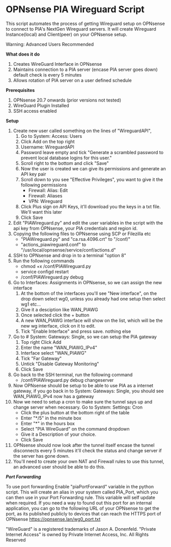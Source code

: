 OPNsense PIA Wireguard Script
===
This script automates the process of getting Wireguard setup on OPNsense to connect to PIA's NextGen Wireguard servers.
It will create Wireguard Instance(local) and Client(peer) on your OPNsense setup.

Warning: Advanced Users Recommended

**What does it do**
 1. Creates WireGuard Interface in OPNsense
 2. Maintains connection to a PIA server (encase PIA server goes down) default check is every 5 minutes
 3. Allows rotation of PIA server on a user defined schedule

**Prerequisites**
 1. OPNsense 20.7 onwards (prior versions not tested)
 2. WireGuard Plugin Installed
 3. SSH access enabled

**Setup**
 1. Create new user called something on the lines of "WireguardAPI",
    1. Go to  System: Access: Users
    2. Click Add on the top right
    3. Username: WireguardAPI
    4. Password leave empty and tick "Generate a scrambled password to prevent local database logins for this user."
    5. Scroll right to the bottom and click "Save"
    6. Now the user is created we can give its permissions and generate an API key pair
    7. Scroll down to you see "Effective Privileges", you want to give it the following permissions
       - Firewall: Alias: Edit
       - Firewall: Aliases
       - VPN: Wireguard
    8. Click Plus sign on API Keys, it'll download you the keys in a txt file. We'll want this later
    9. Click Save
 2. Edit "PIAWireguard.py" and edit the user variables in the script with the api key from OPNsense, your PIA credentials and region id.
 3. Copying the following files to OPNsense using SCP or Filezilla etc 
    - "PIAWireguard.py" and "ca.rsa.4096.crt" to "/conf/"
    - "actions_piawireguard.conf" to "/usr/local/opnsense/service/conf/actions.d"
 4. SSH to OPNsense and drop in to a terminal "option 8"
 5. Run the following commands
    - chmod +x /conf/PIAWireguard.py
    - service configd restart
    - /conf/PIAWireguard.py debug
 6. Go to Interfaces: Assignments in OPNsense, so we can assign the new interface
    1. At the bottom of the interfaces you'll see "New interface", on the drop down select wg0, unless you already had one setup then select wg1 etc...
    2. Give it a desciption like WAN_PIAWG
    3. Once selected click the + button
    4. A new WAN_PIAWG interface will show on the list, which will be the new wg interface, click on it to edit.
    5. Tick "Enable Interface" and press save. nothing else
 7. Go to  # System: Gateways: Single, so we can setup the PIA gateway
    1. Top right Click Add
    2. Enter the name "WAN_PIAWG_IPv4"
    3. Interface select "WAN_PIAWG"
    4. Tick "Far Gateway"
    5. Untick "Disable Gateway Monitoring"
    6. Click Save
 8. Go back to the SSH terminal, run the following command
    - /conf/PIAWireguard.py debug changeserver
 9. Now OPNsense should be setup to be able to use PIA as a internet gateway, if you go back in to System: Gateways: Single, you should see WAN_PIAWG_IPv4 now has a gateway
 10. Now we need to setup a cron to make sure the tunnel says up and change server when necessary. Go to System: Settings: Cron
     - Click the plus button at the bottom right of the table
     - Enter "*/5" in the minute box
     - Enter "*" in the hours box
     - Select "PIA WireGuard" on the command dropdown
     - Give it a Description of your choice.
     - Click Save
 11. OPNsense should now look after the tunnel itself encase the tunnel disconnects every 5 minutes it'll check the status and change server if the server has gone down.
 12. You'll need to create your own NAT and Firewall rules to use this tunnel, an advanced user should be able to do this.

***Port Forwarding***

To use port forwarding Enable "piaPortForward" variable in the python script. This will create an alias in your system called PIA_Port, which you can then use in your Port Forwarding rule. This variable will self update when required.
If you need a way to found out this port for an internal application, you can go to the following URL of your OPNsense to get the port, as its published publicly to devices that can reach the HTTPS port of OPNsense
https://opnsense.lan/wg0_port.txt

"WireGuard" is a registered trademarks of Jason A. Donenfeld.
"Private Internet Access" is owned by Private Internet Access, Inc. All Rights Reserved
